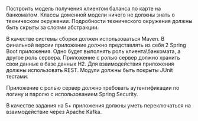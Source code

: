 Построить модель получения клиентом баланса по карте на банкоматом. Классы доменной модели ничего не должны знать о
техническом окружении. Подробности технического окружения должны быть скрыты за слоями абстракции.

В качестве системы сборки должен использоваться Maven. В финальной версии приложение должно представлять из себя 2
Spring Boot приложения. Одно будет выполнять роль клиента\банкомата, а другое роль сервера. Приложение с ролью сервер
должно хранить свои данные в базе данных H2. Для взаимодействия приложения должны использовать REST. Модули должны быть
покрыты JUnit тестами.

Приложение с ролью сервер должно требовать аутентификации по логину и паролю с использованием Spring Security.

В качестве задания на 5+ приложения должны уметь переключаться на взаимодействие через Apache Kafka.
